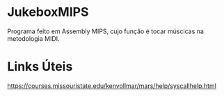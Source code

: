 # JukeboxMIPS
Programa feito em Assembly MIPS, cujo função é tocar múscicas na metodologia MIDI.


# Links Úteis
https://courses.missouristate.edu/kenvollmar/mars/help/syscallhelp.html
